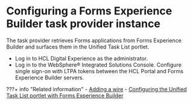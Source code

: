 # Configuring a Forms Experience Builder task provider instance

The task provider retrieves Forms applications from Forms Experience Builder and surfaces them in the Unified Task List portlet.

-   Log in to HCL Digital Experience as the administrator.
-   Log in to the WebSphere® Integrated Solutions Console. Configure single sign-on with LTPA tokens between the HCL Portal and Forms Experience Builder servers.

???+ info "Related information"
    - [Adding a wire](../../../../../../deploy_dx/manage/portal_admin_tools/portal_user_interface/managing_pages/portlet_wires/portlet_wires_using_page_layout/h_wires_add.md)
    - [Configuring the Unified Task List portlet with Forms Experience Builder](../../../utl_configuring_unified_task_list_with_forms_experience_builder.md)



